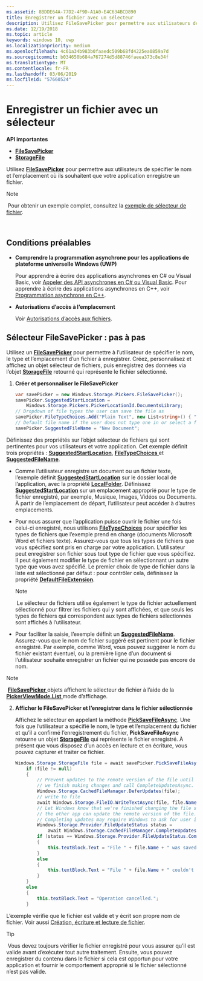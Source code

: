 ```yaml
---
ms.assetid: 8BDDE64A-77D2-4F9D-A1A0-E4C634BCD890
title: Enregistrer un fichier avec un sélecteur
description: Utilisez FileSavePicker pour permettre aux utilisateurs de spécifier le nom et l’emplacement où ils souhaitent que votre application enregistre un fichier.
ms.date: 12/19/2018
ms.topic: article
keywords: windows 10, uwp
ms.localizationpriority: medium
ms.openlocfilehash: 4c61a34b983b0faaedc509b68fd4225ea0859a7d
ms.sourcegitcommit: b034650b684a767274d5d88746faeea373c8e34f
ms.translationtype: MT
ms.contentlocale: fr-FR
ms.lasthandoff: 03/06/2019
ms.locfileid: "57660524"
---
```

# <a name="save-a-file-with-a-picker"></a>Enregistrer un fichier avec un sélecteur

**API importantes**

-   [**FileSavePicker**](https://msdn.microsoft.com/library/windows/apps/br207871)
-   [**StorageFile**](https://msdn.microsoft.com/library/windows/apps/br227171)

Utilisez [**FileSavePicker**](https://msdn.microsoft.com/library/windows/apps/br207871) pour permettre aux utilisateurs de spécifier le nom et l’emplacement où ils souhaitent que votre application enregistre un fichier.

> [!NOTE]
> Pour obtenir un exemple complet, consultez la [exemple de sélecteur de fichier](https://go.microsoft.com/fwlink/p/?linkid=619994).

 

## <a name="prerequisites"></a>Conditions préalables


-   **Comprendre la programmation asynchrone pour les applications de plateforme universelle Windows (UWP)**

    Pour apprendre à écrire des applications asynchrones en C# ou Visual Basic, voir [Appeler des API asynchrones en C# ou Visual Basic](https://msdn.microsoft.com/library/windows/apps/mt187337). Pour apprendre à écrire des applications asynchrones en C++, voir [Programmation asynchrone en C++](https://msdn.microsoft.com/library/windows/apps/mt187334).

-   **Autorisations d’accès à l’emplacement**

    Voir [Autorisations d’accès aux fichiers](file-access-permissions.md).

## <a name="filesavepicker-step-by-step"></a>Sélecteur FileSavePicker : pas à pas

Utilisez un [**FileSavePicker**](https://msdn.microsoft.com/library/windows/apps/br207871) pour permettre à l’utilisateur de spécifier le nom, le type et l’emplacement d’un fichier à enregistrer. Créez, personnalisez et affichez un objet sélecteur de fichiers, puis enregistrez des données via l’objet [**StorageFile**](https://msdn.microsoft.com/library/windows/apps/br227171) retourné qui représente le fichier sélectionné.

1.  **Créer et personnaliser le FileSavePicker**

    ```cs
    var savePicker = new Windows.Storage.Pickers.FileSavePicker();
    savePicker.SuggestedStartLocation =
        Windows.Storage.Pickers.PickerLocationId.DocumentsLibrary;
    // Dropdown of file types the user can save the file as
    savePicker.FileTypeChoices.Add("Plain Text", new List<string>() { ".txt" });
    // Default file name if the user does not type one in or select a file to replace
    savePicker.SuggestedFileName = "New Document";
    ```

Définissez des propriétés sur l’objet sélecteur de fichiers qui sont pertinentes pour vos utilisateurs et votre application. Cet exemple définit trois propriétés : [**SuggestedStartLocation**](https://msdn.microsoft.com/library/windows/apps/br207880), [ **FileTypeChoices** ](https://msdn.microsoft.com/library/windows/apps/br207875) et [ **SuggestedFileName**](https://msdn.microsoft.com/library/windows/apps/br207878).
     
- Comme l’utilisateur enregistre un document ou un fichier texte, l’exemple définit [**SuggestedStartLocation**](https://msdn.microsoft.com/library/windows/apps/br207880) sur le dossier local de l’application, avec la propriété [**LocalFolder**](https://msdn.microsoft.com/library/windows/apps/br241621). Définissez [**SuggestedStartLocation**](https://msdn.microsoft.com/library/windows/apps/br207854) sur un emplacement approprié pour le type de fichier enregistré, par exemple, Musique, Images, Vidéos ou Documents. À partir de l’emplacement de départ, l’utilisateur peut accéder à d’autres emplacements.

- Pour nous assurer que l’application puisse ouvrir le fichier une fois celui-ci enregistré, nous utilisons [**FileTypeChoices**](https://msdn.microsoft.com/library/windows/apps/br207875) pour spécifier les types de fichiers que l’exemple prend en charge (documents Microsoft Word et fichiers texte). Assurez-vous que tous les types de fichiers que vous spécifiez sont pris en charge par votre application. L’utilisateur peut enregistrer son fichier sous tout type de fichier que vous spécifiez. Il peut également modifier le type de fichier en sélectionnant un autre type que vous avez spécifié. Le premier choix de type de fichier dans la liste est sélectionné par défaut : pour contrôler cela, définissez la propriété [**DefaultFileExtension**](https://msdn.microsoft.com/library/windows/apps/br207873).

    > [!NOTE]
    > Le sélecteur de fichiers utilise également le type de fichier actuellement sélectionné pour filtrer les fichiers qui y sont affichées, et que seuls les types de fichiers qui correspondent aux types de fichiers sélectionnés sont affichés à l’utilisateur.

- Pour faciliter la saisie, l’exemple définit un [**SuggestedFileName**](https://msdn.microsoft.com/library/windows/apps/br207878). Assurez-vous que le nom de fichier suggéré est pertinent pour le fichier enregistré. Par exemple, comme Word, vous pouvez suggérer le nom du fichier existant éventuel, ou la première ligne d’un document si l’utilisateur souhaite enregistrer un fichier qui ne possède pas encore de nom.

> [!NOTE]
> [**FileSavePicker** ](https://msdn.microsoft.com/library/windows/apps/br207871) objets affichent le sélecteur de fichier à l’aide de la [ **PickerViewMode.List** ](https://msdn.microsoft.com/library/windows/apps/br207891) mode d’affichage.

2.  **Afficher le FileSavePicker et l’enregistrer dans le fichier sélectionnée**

    Affichez le sélecteur en appelant la méthode [**PickSaveFileAsync**](https://msdn.microsoft.com/library/windows/apps/br207876). Une fois que l’utilisateur a spécifié le nom, le type et l’emplacement du fichier et qu’il a confirmé l’enregistrement du fichier, **PickSaveFileAsync** retourne un objet [**StorageFile**](https://msdn.microsoft.com/library/windows/apps/br227171) qui représente le fichier enregistré. À présent que vous disposez d’un accès en lecture et en écriture, vous pouvez capturer et traiter ce fichier.

    ```cs
    Windows.Storage.StorageFile file = await savePicker.PickSaveFileAsync();
        if (file != null)
        {
            // Prevent updates to the remote version of the file until
            // we finish making changes and call CompleteUpdatesAsync.
            Windows.Storage.CachedFileManager.DeferUpdates(file);
            // write to file
            await Windows.Storage.FileIO.WriteTextAsync(file, file.Name);
            // Let Windows know that we're finished changing the file so
            // the other app can update the remote version of the file.
            // Completing updates may require Windows to ask for user input.
            Windows.Storage.Provider.FileUpdateStatus status =
                await Windows.Storage.CachedFileManager.CompleteUpdatesAsync(file);
            if (status == Windows.Storage.Provider.FileUpdateStatus.Complete)
            {
                this.textBlock.Text = "File " + file.Name + " was saved.";
            }
            else
            {
                this.textBlock.Text = "File " + file.Name + " couldn't be saved.";
            }
        }
        else
        {
            this.textBlock.Text = "Operation cancelled.";
        }
    ```

L’exemple vérifie que le fichier est valide et y écrit son propre nom de fichier. Voir aussi [Création, écriture et lecture de fichier](quickstart-reading-and-writing-files.md).

> [!TIP]
> Vous devez toujours vérifier le fichier enregistré pour vous assurer qu’il est valide avant d’exécuter tout autre traitement. Ensuite, vous pouvez enregistrer du contenu dans le fichier si cela est opportun pour votre application et fournir le comportement approprié si le fichier sélectionné n’est pas valide.
